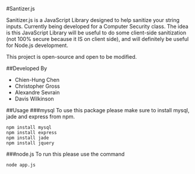 #Santizer.js

Sanitizer.js is a JavaScript Library designed to help sanitize your string inputs. Currently being developed for a Computer Security class. The idea is this JavaScript Library will be useful to do some client-side sanitization (not 100% secure because it IS on client side), and will definitely be useful for Node.js development.

This project is open-source and open to be modified.

##Developed By
- Chien-Hung Chen
- Christopher Gross
- Alexandre Sevrain
- Davis Wilkinson

##Usage
###mysql
To use this package please make sure to install mysql, jade and express from npm.

    npm install mysql
	npm install express
	npm install jade
	npm install jquery


###node.js
To run this please use the command

    node app.js

